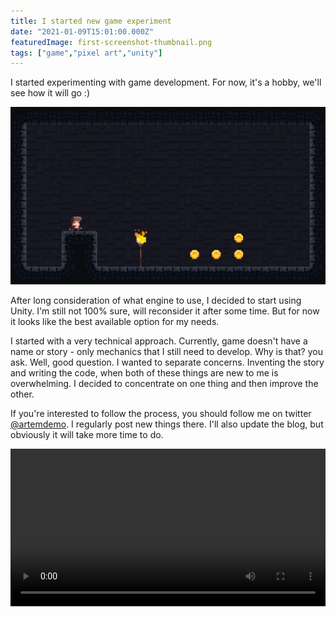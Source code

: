 ```yaml
---
title: I started new game experiment
date: "2021-01-09T15:01:00.000Z"
featuredImage: first-screenshot-thumbnail.png
tags: ["game","pixel art","unity"]
---
```


I started experimenting with game development. For now, it's a hobby, we'll see how it will go :)

<!-- end -->

![Game experiment](first-screenshot.png)

After long consideration of what engine to use, I decided to start using Unity.
I'm still not 100% sure, will reconsider it after some time.
But for now it looks like the best available option for my needs.

I started with a very technical approach.
Currently, game doesn't have a name or story - only mechanics that I still need to develop.
Why is that? you ask. Well, good question. I wanted to separate concerns.
Inventing the story and writing the code, when both of these things are new to me is overwhelming.
I decided to concentrate on one thing and then improve the other.

If you're interested to follow the process, you should follow me on twitter [@artemdemo](https://twitter.com/artemdemo).
I regularly post new things there.
I'll also update the blog, but obviously it will take more time to do.

<video autoplay loop style="width: 100%">
  <source src="first-game-video.mp4" type="video/mp4" />
</video>
